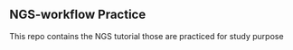 ## NGS-workflow Practice

This repo contains the NGS tutorial those are practiced for study purpose

